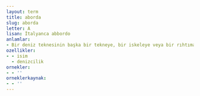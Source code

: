 ```yaml
---
layout: term
title: aborda
slug: aborda
letter: A
lisan: İtalyanca abbordo
anlamlar:
- Bir deniz teknesinin başka bir tekneye, bir iskeleye veya bir rıhtıma yanını vererek yanaşması
ozellikler:
- - isim
  - denizcilik
ornekler:
- - ''
orneklerkaynak:
- - ''
---
```

